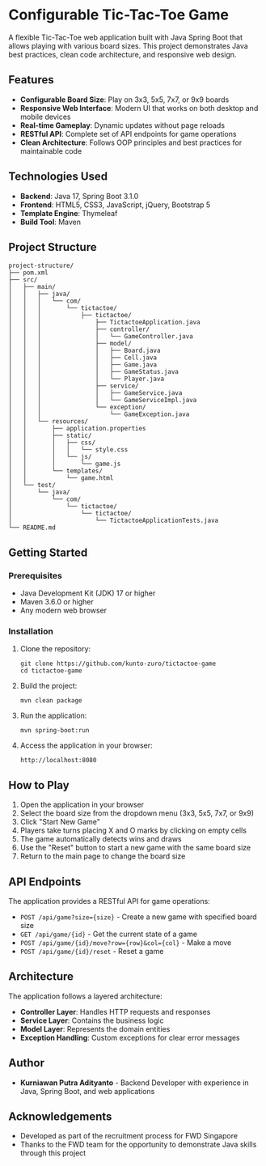 # Configurable Tic-Tac-Toe Game

A flexible Tic-Tac-Toe web application built with Java Spring Boot that allows playing with various board sizes. This project demonstrates Java best practices, clean code architecture, and responsive web design.

## Features

- **Configurable Board Size**: Play on 3x3, 5x5, 7x7, or 9x9 boards
- **Responsive Web Interface**: Modern UI that works on both desktop and mobile devices
- **Real-time Gameplay**: Dynamic updates without page reloads
- **RESTful API**: Complete set of API endpoints for game operations
- **Clean Architecture**: Follows OOP principles and best practices for maintainable code

## Technologies Used

- **Backend**: Java 17, Spring Boot 3.1.0
- **Frontend**: HTML5, CSS3, JavaScript, jQuery, Bootstrap 5
- **Template Engine**: Thymeleaf
- **Build Tool**: Maven

## Project Structure

```
project-structure/
├── pom.xml
├── src/
│   ├── main/
│   │   ├── java/
│   │   │   └── com/
│   │   │       └── tictactoe/
│   │   │           ├── tictactoe/
│   │   │               ├── TictactoeApplication.java
│   │   │               ├── controller/
│   │   │               │   └── GameController.java
│   │   │               ├── model/
│   │   │               │   ├── Board.java
│   │   │               │   ├── Cell.java
│   │   │               │   ├── Game.java
│   │   │               │   ├── GameStatus.java
│   │   │               │   └── Player.java
│   │   │               ├── service/
│   │   │               │   ├── GameService.java
│   │   │               │   └── GameServiceImpl.java
│   │   │               └── exception/
│   │   │                   └── GameException.java
│   │   └── resources/
│   │       ├── application.properties
│   │       ├── static/
│   │       │   ├── css/
│   │       │   │   └── style.css
│   │       │   └── js/
│   │       │       └── game.js
│   │       └── templates/
│   │           └── game.html
│   └── test/
│       └── java/
│           └── com/
│               └── tictactoe/
│                   └── tictactoe/
│                       └── TictactoeApplicationTests.java
└── README.md
```

## Getting Started

### Prerequisites

- Java Development Kit (JDK) 17 or higher
- Maven 3.6.0 or higher
- Any modern web browser

### Installation

1. Clone the repository:
   ```
   git clone https://github.com/kunto-zuro/tictactoe-game
   cd tictactoe-game
   ```

2. Build the project:
   ```
   mvn clean package
   ```

3. Run the application:
   ```
   mvn spring-boot:run
   ```

4. Access the application in your browser:
   ```
   http://localhost:8080
   ```

## How to Play

1. Open the application in your browser
2. Select the board size from the dropdown menu (3x3, 5x5, 7x7, or 9x9)
3. Click "Start New Game"
4. Players take turns placing X and O marks by clicking on empty cells
5. The game automatically detects wins and draws
6. Use the "Reset" button to start a new game with the same board size
7. Return to the main page to change the board size

## API Endpoints

The application provides a RESTful API for game operations:

- `POST /api/game?size={size}` - Create a new game with specified board size
- `GET /api/game/{id}` - Get the current state of a game
- `POST /api/game/{id}/move?row={row}&col={col}` - Make a move
- `POST /api/game/{id}/reset` - Reset a game

## Architecture

The application follows a layered architecture:

- **Controller Layer**: Handles HTTP requests and responses
- **Service Layer**: Contains the business logic
- **Model Layer**: Represents the domain entities
- **Exception Handling**: Custom exceptions for clear error messages

## Author

- **Kurniawan Putra Adityanto** - Backend Developer with experience in Java, Spring Boot, and web applications

## Acknowledgements

- Developed as part of the recruitment process for FWD Singapore
- Thanks to the FWD team for the opportunity to demonstrate Java skills through this project